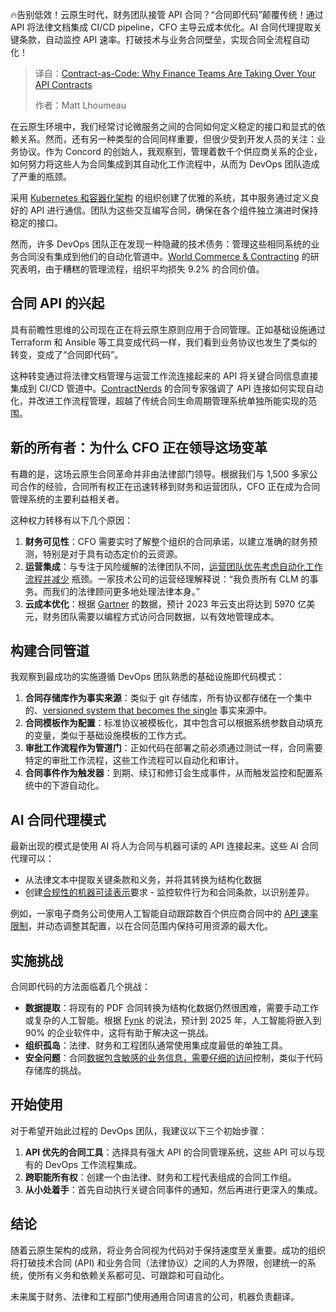 <!--
title: 合约即代码：为什么财务团队正在接管你的API合约
cover: https://cdn.thenewstack.io/media/2025/04/ba305032-hands-2088954_1280.jpg
summary: 🔥告别低效！云原生时代，财务团队接管 API 合同？“合同即代码”颠覆传统！通过 API 将法律文档集成 CI/CD pipeline，CFO 主导云成本优化。AI 合同代理提取关键条款，自动监控 API 速率。打破技术与业务合同壁垒，实现合同全流程自动化！
-->

🔥告别低效！云原生时代，财务团队接管 API 合同？“合同即代码”颠覆传统！通过 API 将法律文档集成 CI/CD pipeline，CFO 主导云成本优化。AI 合同代理提取关键条款，自动监控 API 速率。打破技术与业务合同壁垒，实现合同全流程自动化！

> 译自：[Contract-as-Code: Why Finance Teams Are Taking Over Your API Contracts](https://thenewstack.io/contract-as-code-why-finance-teams-are-taking-over-your-api-contracts/)
> 
> 作者：Matt Lhoumeau

在云原生环境中，我们经常讨论微服务之间的合同如何定义稳定的接口和显式的依赖关系。然而，还有另一种类型的合同同样重要，但很少受到开发人员的关注：业务协议。作为 Concord 的创始人，我观察到，管理着数千个供应商关系的企业，如何努力将这些人为合同集成到其自动化工作流程中，从而为 DevOps 团队造成了严重的瓶颈。

采用 [Kubernetes 和容器化架构](https://thenewstack.io/the-impact-of-containerization-on-apm-strategies/) 的组织创建了优雅的系统，其中服务通过定义良好的 API 进行通信。团队为这些交互编写合同，确保在各个组件独立演进时保持稳定的接口。

然而，许多 DevOps 团队正在发现一种隐藏的技术债务：管理这些相同系统的业务合同没有集成到他们的自动化管道中。[World Commerce & Contracting](https://www.worldcc.com/Resources/Content-Hub/View/ArticleId/9773) 的研究表明，由于糟糕的管理流程，组织平均损失 9.2% 的合同价值。

## 合同 API 的兴起

具有前瞻性思维的公司现在正在将云原生原则应用于合同管理。正如基础设施通过 Terraform 和 Ansible 等工具变成代码一样，我们看到业务协议也发生了类似的转变，变成了“合同即代码”。

这种转变通过将法律文档管理与运营工作流连接起来的 API 将关键合同信息直接集成到 CI/CD 管道中。[ContractNerds](https://contractnerds.com/how-to-automate-contract-workflows-with-apis/) 的合同专家强调了 API 连接如何实现自动化，并改进工作流程管理，超越了传统合同生命周期管理系统单独所能实现的范围。

## 新的所有者：为什么 CFO 正在领导这场变革

有趣的是，这场云原生合同革命并非由法律部门领导。根据我们与 1,500 多家公司合作的经验，合同所有权正在迅速转移到财务和运营团队，CFO 正在成为合同管理系统的主要利益相关者。

这种权力转移有以下几个原因：

1. **财务可见性**：CFO 需要实时了解整个组织的合同承诺，以建立准确的财务预测，特别是对于具有动态定价的云资源。
2. **运营集成**：与专注于风险缓解的法律团队不同，[运营团队优先考虑自动化工作流程并减少](https://thenewstack.io/use-low-code-to-reduce-friction-for-cloud-operations-teams/) 瓶颈。一家技术公司的运营经理解释说：“我负责所有 CLM 的事务。而我们的法律顾问更多地处理法律本身。”
3. **云成本优化**：根据 [Gartner](https://www.gartner.com/en/newsroom/press-releases/2023-04-19-gartner-forecasts-worldwide-public-cloud-end-user-spending-to-reach-nearly-600-billion-in-2023) 的数据，预计 2023 年云支出将达到 5970 亿美元，财务团队需要以编程方式访问合同数据，以有效地管理成本。

## 构建合同管道

我观察到最成功的实施遵循 DevOps 团队熟悉的基础设施即代码模式：

1. **合同存储库作为事实来源**：类似于 git 存储库，所有协议都存储在一个集中的、[versioned system that becomes the single](https://thenewstack.io/nvm-manage-multiple-versions-of-node-js-on-a-single-system/) 事实来源中。
2. **合同模板作为配置**：标准协议被模板化，其中包含可以根据系统参数自动填充的变量，类似于基础设施模板的工作方式。
3. **审批工作流程作为管道门**：正如代码在部署之前必须通过测试一样，合同需要特定的审批工作流程，这些工作流程可以自动化和审计。
4. **合同事件作为触发器**：到期、续订和修订会生成事件，从而触发监控和配置系统中的下游自动化。

## AI 合同代理模式

最新出现的模式是使用 AI 将人为合同与机器可读的 API 连接起来。这些 AI 合同代理可以：

- 从法律文本中提取关键条款和义务，并将其转换为结构化数据
- 创建[合规性的机器可读表示](https://thenewstack.io/a-call-to-use-generative-ai-to-create-more-trustworthy-data/)要求 - 监控软件行为和合同条款，以识别差异。

例如，一家电子商务公司使用人工智能自动跟踪数百个供应商合同中的 [API 速率限制](https://thenewstack.io/how-nuanced-rate-limiting-transforms-your-api-and-business/)，并动态调整其配置，以在合同范围内保持可用资源的最大化。

## 实施挑战

合同即代码的方法面临着几个挑战：

*   **数据提取**：将现有的 PDF 合同转换为结构化数据仍然很困难，需要手动工作或复杂的人工智能。根据 [Fynk](https://fynk.com/en/blog/contract-management-statistics-trends/) 的说法，预计到 2025 年，人工智能将嵌入到 90% 的企业软件中，这将有助于解决这一挑战。
*   **组织孤岛**：法律、财务和工程团队通常使用集成度最低的单独工具。
*   **安全问题**：合同[数据包含敏感的业务信息，需要仔细的访问](https://thenewstack.io/deploy-mongodb-in-a-container-access-it-outside-the-cluster/)控制，类似于代码存储库的挑战。

## 开始使用

对于希望开始此过程的 DevOps 团队，我建议以下三个初始步骤：

1. **API 优先的合同工具**：选择具有强大 API 的合同管理系统，这些 API 可以与现有的 DevOps 工作流程集成。
2. **跨职能所有权**：创建一个由法律、财务和工程代表组成的合同工作组。
3. **从小处着手**：首先自动执行关键合同事件的通知，然后再进行更深入的集成。

## 结论

随着云原生架构的成熟，将业务合同视为代码对于保持速度至关重要。成功的组织将打破技术合同 (API) 和业务合同（法律协议）之间的人为界限，创建统一的系统，使所有义务和依赖关系都可见、可跟踪和可自动化。

未来属于财务、法律和工程部门使用通用合同语言的公司，机器负责翻译。